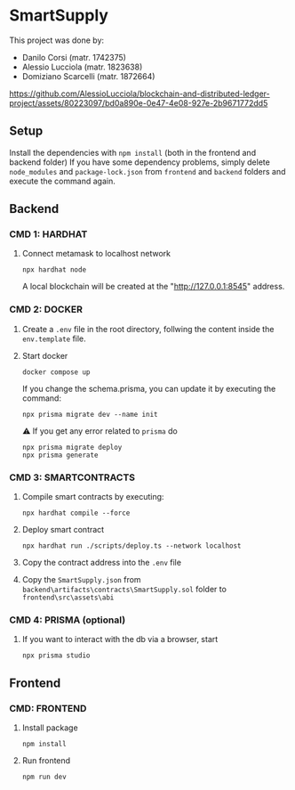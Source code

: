 # SmartSupply
This project was done by:
*   Danilo Corsi (matr. 1742375)
*   Alessio Lucciola (matr. 1823638)
*   Domiziano Scarcelli (matr. 1872664)

https://github.com/AlessioLucciola/blockchain-and-distributed-ledger-project/assets/80223097/bd0a890e-0e47-4e08-927e-2b9671772dd5

## Setup
Install the dependencies with `npm install` (both in the frontend and backend folder)
If you have some dependency problems, simply delete `node_modules` and `package-lock.json` from `frontend` and `backend` folders and execute the command again.

## Backend
### CMD 1: HARDHAT
1. Connect metamask to localhost network
    ```
    npx hardhat node
    ```
    A local blockchain will be created at the "http://127.0.0.1:8545" address.

### CMD 2: DOCKER
1. Create a `.env` file in the root directory, follwing the content inside the `env.template` file.

2. Start docker
    ```
    docker compose up
    ```
    If you change the schema.prisma, you can update it by executing the command:
    ```
    npx prisma migrate dev --name init
    ```
    ⚠️ If you get any error related to `prisma` do
    ```
    npx prisma migrate deploy
    npx prisma generate
    ```
 
### CMD 3: SMARTCONTRACTS
1. Compile smart contracts by executing:
    ```
    npx hardhat compile --force
    ```

2. Deploy smart contract
    ```
    npx hardhat run ./scripts/deploy.ts --network localhost
3. Copy the contract address into the `.env` file
4. Copy the `SmartSupply.json` from `backend\artifacts\contracts\SmartSupply.sol` folder to `frontend\src\assets\abi`

### CMD 4: PRISMA (optional)
1. If you want to interact with the db via a browser, start
    ```
    npx prisma studio
    ```

## Frontend
### CMD: FRONTEND
1. Install package
    ```
    npm install
    ```

2. Run frontend
    ```
    npm run dev
    ```

